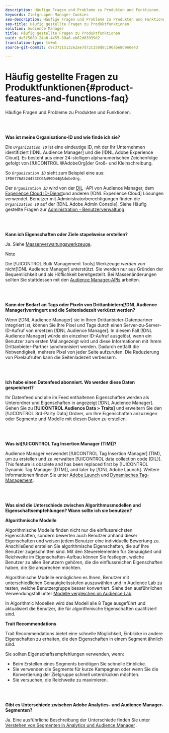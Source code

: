 ```yaml
---
description: Häufige Fragen und Probleme zu Produkten und Funktionen.
keywords: Zielgruppen-Manager-Cookies
seo-description: Häufige Fragen und Probleme zu Produkten und Funktionen.
seo-title: Häufig gestellte Fragen zu Produktfunktionen
solution: Audience Manager
title: Häufig gestellte Fragen zu Produktfunktionen
uuid: da5f5089-24a8-4455-88a6-eb62d83939d2
translation-type: tm+mt
source-git-commit: c9737315132e2ae7d72c250d8c196abe8d9e0e43

---
```



# Häufig gestellte Fragen zu Produktfunktionen{#product-features-and-functions-faq}

Häufige Fragen und Probleme zu Produkten und Funktionen.

<br> 

<!-- 

faq_features_functions.xml

 -->

**Was ist meine Organisations-ID und wie finde ich sie?**

Die *`Organization ID`* ist eine eindeutige ID, mit der Ihr Unternehmen identifiziert [!DNL Audience Manager] und die [!DNL Adobe Experience Cloud]. Es besteht aus einer 24-stelligen alphanumerischen Zeichenfolge gefolgt von [!UICONTROL @AdobeOrg]der Groß- und Kleinschreibung.

So *`Organization ID`* sieht zum Beispiel eine aus: `1FD6776A524453CC0A490D44@AdobeOrg`.

Der *`Organization ID`* wird von der [DIL](../dil/dil-overview.md) -API von Audience Manager, dem [Experience Cloud ID-Dienst](https://marketing.adobe.com/resources/help/en_US/mcvid/)und anderen [!DNL Experience Cloud] Lösungen verwendet. Benutzer mit Administratorberechtigungen finden die *`Organization ID`* auf der [!DNL Adobe Admin Console]. Siehe Häufig gestellte Fragen zur [Administration - Benutzerverwaltung](https://marketing.adobe.com/resources/help/en_US/mcloud/admin_getting_started.html).

<br> 

**Kann ich Eigenschaften oder Ziele stapelweise erstellen?**

Ja. Siehe [Massenverwaltungswerkzeuge](../reference/bulk-management-tools/bulk-management-intro.md).

>[!NOTE]
>
>Die [!UICONTROL Bulk Management Tools] Werkzeuge *werden von* nicht[!DNL Audience Manager] unterstützt. Sie werden nur aus Gründen der Bequemlichkeit und als Höflichkeit bereitgestellt. Bei Massenänderungen sollten Sie stattdessen mit den [Audience Manager-APIs](../api/api.md) arbeiten.

<br> 

**Kann der Bedarf an Tags oder Pixeln von Drittanbietern[!DNL Audience Manager]verringert und die Seitenladezeit verkürzt werden?**

Wenn [!DNL Audience Manager] sie in Ihren Drittanbieter-Datenpartner integriert ist, können Sie ihre Pixel und Tags durch einen Server-zu-Server-ID-Aufruf von ersetzen [!DNL Audience Manager]. In diesem Fall [!DNL Audience Manager] würde ein einzelner ID-Aufruf ausgelöst, wenn ein Benutzer zum ersten Mal angezeigt wird und diese Informationen mit Ihrem Drittanbieter-Partner synchronisiert werden. Dadurch entfällt die Notwendigkeit, mehrere Pixel von jeder Seite aufzurufen. Die Reduzierung von Pixelaufrufen kann die Seitenladezeit verbessern.

<br> 

**Ich habe einen Datenfeed abonniert. Wo werden diese Daten gespeichert?**

Ihr Datenfeed und alle im Feed enthaltenen Eigenschaften werden als Unterordner und Eigenschaften in angezeigt [!DNL Audience Manager]. Gehen Sie zu **[!UICONTROL Audience Data > Traits]** und erweitern Sie den [!UICONTROL 3rd-Party Data] Ordner, um Ihre Eigenschaften anzuzeigen oder Segmente und Modelle mit diesen Daten zu erstellen.

<br> 

**Was ist[!UICONTROL Tag Insertion Manager (TIM)]?**

Audience Manager verwendet [!UICONTROL Tag Insertion Manager] (TIM), um zu erstellen und zu verwalten [!UICONTROL data collection code (DIL)]. This feature is obsolete and has been replaced first by [!UICONTROL Dynamic Tag Manager (DTM)], and later by [!DNL Adobe Launch]. Weitere Informationen finden Sie unter [Adobe Launch](https://docs.adobelaunch.com/) und [Dynamisches Tag-Management](https://marketing.adobe.com/resources/help/en_US/dtm/).

<br> 

**Was sind die Unterschiede zwischen Algorithmusmodellen und Eigenschaftsempfehlungen? Wann sollte ich sie benutzen?**

**Algorithmische Modelle**

Algorithmische Modelle finden nicht nur die einflussreichsten Eigenschaften, sondern bewerten auch Benutzer anhand dieser Eigenschaften und weisen jedem Benutzer eine individuelle Bewertung zu. Anschließend erstellen Sie algorithmische Eigenschaften, die auf Ihre Benutzer zugeschnitten sind. Mit den Steuerelementen für Genauigkeit und Reichweite im Eigenschaften-Aufbau können Sie festlegen, welche Benutzer zu allen Benutzern gehören, die die einflussreichen Eigenschaften haben, die Sie ansprechen möchten.

Algorithmische Modelle ermöglichen es Ihnen, Benutzer mit unterschiedlichen Genauigkeitsstufen auszuwählen und in Audience Lab zu testen, welche Benutzergruppe besser konvertiert. Siehe den ausführlichen Verwendungsfall unter [Modelle vergleichen im Audience Lab](../features/audience-lab/audience-lab-use-cases.md#compare-models).

In Algorithmic Modellen wird das Modell alle 8 Tage ausgeführt und aktualisiert die Benutzer, die für algorithmische Eigenschaften qualifiziert sind.

**Trait Recommendations**

Trait Recommendations bietet eine schnelle Möglichkeit, Einblicke in andere Eigenschaften zu erhalten, die den Eigenschaften in einem Segment ähnlich sind.

Sie sollten Eigenschaftsempfehlungen verwenden, wenn:

* Beim Erstellen eines Segments benötigen Sie schnelle Einblicke.
* Sie verwenden die Segmente für kurze Kampagnen oder wenn Sie die Konvertierung der Zielgruppe schnell unterdrücken möchten.
* Sie versuchen, die Reichweite zu maximieren.

<br> 

**Gibt es Unterschiede zwischen Adobe Analytics- und Audience Manager-Segmenten?**

Ja. Eine ausführliche Beschreibung der Unterschiede finden Sie unter [Verstehen von Segmenten in Analytics und Audience Manager](https://marketing.adobe.com/resources/help/en_US/analytics/audiences/aam-analytics-segments.html) .
